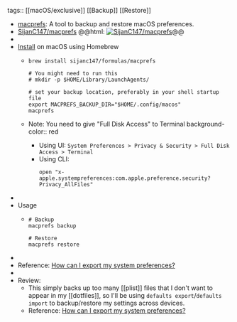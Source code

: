 tags:: [[macOS/exclusive]] [[Backup]] [[Restore]]

- [macprefs](https://github.com/SijanC147/macprefs): A tool to backup and restore macOS preferences.
- [SijanC147/macprefs](https://github.com/SijanC147/macprefs)
  @@html: <a href="https://github.com/SijanC147/macprefs/"><img src="https://github-readme-stats-astronomer.vercel.app/api/pin/?username=SijanC147&repo=macprefs&theme=tokyonight" alt="SijanC147/macprefs"/></a>@@
-
- [Install](https://github.com/SijanC147/macprefs#installation) on macOS using Homebrew
  - ```shell
    brew install sijanc147/formulas/macprefs

    # You might need to run this
    # mkdir -p $HOME/Library/LaunchAgents/

    # set your backup location, preferably in your shell startup file
    export MACPREFS_BACKUP_DIR="$HOME/.config/macos"
    macprefs
    ```

  - Note: You need to give "Full Disk Access" to Terminal
    background-color:: red
    - Using UI: `System Preferences > Privacy & Security > Full Disk Access > Terminal`
    - Using CLI:
      ```shell
      open "x-apple.systempreferences:com.apple.preference.security?Privacy_AllFiles"
      ```
-
- Usage
  - ```shell
    # Backup
    macprefs backup

    # Restore
    macprefs restore
    ```
-
- Reference: [How can I export my system preferences?](https://apple.stackexchange.com/a/305540)
-
- Review:
  - This simply backs up too many [[plist]] files that I don't want to appear in my [[dotfiles]], so I'll be using `defaults export`/`defaults import` to backup/restore my settings across devices.
  - Reference: [How can I export my system preferences?](https://apple.stackexchange.com/a/186739)
